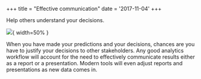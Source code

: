 +++
title = "Effective communication"
date = '2017-11-04'
+++

Help others understand your decisions.

<!--more-->

![](images/blackboard.jpg){ width=50% }

When you have made your predictions and your decisions, chances are you have to justify your decisions to other stakeholders. Any good analytics workflow will account for the need to effectively communicate results either as a report or a presentation. Modern tools will even adjust reports and presentations as new data comes in.

